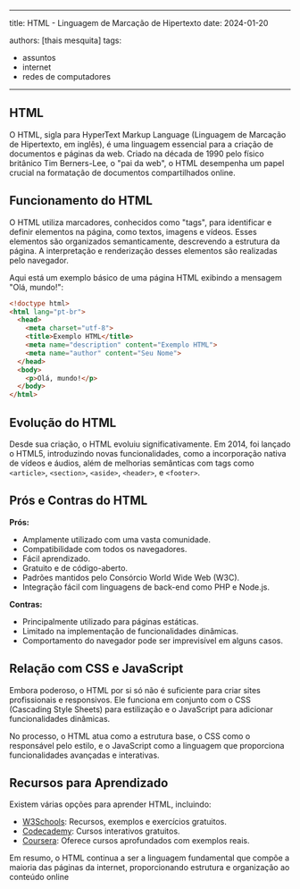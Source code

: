 ---
title: HTML - Linguagem de Marcação de Hipertexto
date: 2024-01-20

authors: [thais mesquita]
tags:
  - assuntos
  - internet
  - redes de computadores
-----

## HTML

O HTML, sigla para HyperText Markup Language (Linguagem de Marcação de Hipertexto, em inglês), é uma linguagem essencial para a criação de documentos e páginas da web. Criado na década de 1990 pelo físico britânico Tim Berners-Lee, o "pai da web", o HTML desempenha um papel crucial na formatação de documentos compartilhados online.

## Funcionamento do HTML

O HTML utiliza marcadores, conhecidos como "tags", para identificar e definir elementos na página, como textos, imagens e vídeos. Esses elementos são organizados semanticamente, descrevendo a estrutura da página. A interpretação e renderização desses elementos são realizadas pelo navegador.

Aqui está um exemplo básico de uma página HTML exibindo a mensagem "Olá, mundo!":

```html
<!doctype html>
<html lang="pt-br">
  <head>
    <meta charset="utf-8">
    <title>Exemplo HTML</title>
    <meta name="description" content="Exemplo HTML">
    <meta name="author" content="Seu Nome">
  </head>
  <body>
    <p>Olá, mundo!</p>
  </body>
</html>
```

## Evolução do HTML

Desde sua criação, o HTML evoluiu significativamente. Em 2014, foi lançado o HTML5, introduzindo novas funcionalidades, como a incorporação nativa de vídeos e áudios, além de melhorias semânticas com tags como `<article>`, `<section>`, `<aside>`, `<header>`, e `<footer>`.

## Prós e Contras do HTML

**Prós:**
- Amplamente utilizado com uma vasta comunidade.
- Compatibilidade com todos os navegadores.
- Fácil aprendizado.
- Gratuito e de código-aberto.
- Padrões mantidos pelo Consórcio World Wide Web (W3C).
- Integração fácil com linguagens de back-end como PHP e Node.js.

**Contras:**
- Principalmente utilizado para páginas estáticas.
- Limitado na implementação de funcionalidades dinâmicas.
- Comportamento do navegador pode ser imprevisível em alguns casos.

## Relação com CSS e JavaScript

Embora poderoso, o HTML por si só não é suficiente para criar sites profissionais e responsivos. Ele funciona em conjunto com o CSS (Cascading Style Sheets) para estilização e o JavaScript para adicionar funcionalidades dinâmicas.

No processo, o HTML atua como a estrutura base, o CSS como o responsável pelo estilo, e o JavaScript como a linguagem que proporciona funcionalidades avançadas e interativas.

## Recursos para Aprendizado

Existem várias opções para aprender HTML, incluindo:

- [W3Schools](https://www.w3schools.com/html/): Recursos, exemplos e exercícios gratuitos.
- [Codecademy](https://www.codecademy.com/learn/learn-html): Cursos interativos gratuitos.
- [Coursera](https://www.coursera.org/): Oferece cursos aprofundados com exemplos reais.

Em resumo, o HTML continua a ser a linguagem fundamental que compõe a maioria das páginas da internet, proporcionando estrutura e organização ao conteúdo online
